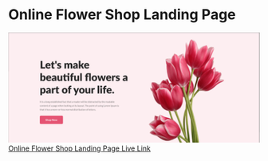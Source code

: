 # Online Flower Shop Landing Page <br>
![img](./Flower%20Asset/brave_pzKqTgYyXB.png) <br>
[Online Flower Shop Landing Page Live Link](https://tajrin36.github.io/online-flower-shop-landing-page/)
